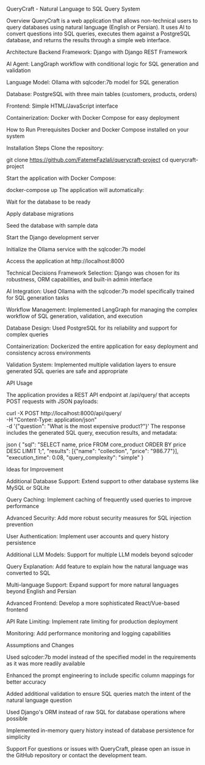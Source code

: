 QueryCraft - Natural Language to SQL Query System

Overview
QueryCraft is a web application that allows non-technical users to query databases using natural language (English or Persian). It uses AI to convert questions into SQL queries, executes them against a PostgreSQL database, and returns the results through a simple web interface.

Architecture
Backend Framework: Django with Django REST Framework

AI Agent: LangGraph workflow with conditional logic for SQL generation and validation

Language Model: Ollama with sqlcoder:7b model for SQL generation

Database: PostgreSQL with three main tables (customers, products, orders)

Frontend: Simple HTML/JavaScript interface

Containerization: Docker with Docker Compose for easy deployment

How to Run
Prerequisites
Docker and Docker Compose installed on your system

Installation Steps
Clone the repository:

git clone <https://github.com/FatemeFazlali/querycraft-project>
cd querycraft-project

Start the application with Docker Compose:

docker-compose up
The application will automatically:

Wait for the database to be ready

Apply database migrations

Seed the database with sample data

Start the Django development server

Initialize the Ollama service with the sqlcoder:7b model

Access the application at http://localhost:8000


Technical Decisions
Framework Selection: Django was chosen for its robustness, ORM capabilities, and built-in admin interface

AI Integration: Used Ollama with the sqlcoder:7b model specifically trained for SQL generation tasks

Workflow Management: Implemented LangGraph for managing the complex workflow of SQL generation, validation, and execution

Database Design: Used PostgreSQL for its reliability and support for complex queries

Containerization: Dockerized the entire application for easy deployment and consistency across environments

Validation System: Implemented multiple validation layers to ensure generated SQL queries are safe and appropriate

API Usage

The application provides a REST API endpoint at /api/query/ that accepts POST requests with JSON payloads:

curl -X POST http://localhost:8000/api/query/ \
  -H "Content-Type: application/json" \
  -d '{"question": "What is the most expensive product?"}'
The response includes the generated SQL query, execution results, and metadata:

json
{
  "sql": "SELECT name, price FROM core_product ORDER BY price DESC LIMIT 1;",
  "results": [{"name": "collection", "price": "986.77"}],
  "execution_time": 0.08,
  "query_complexity": "simple"
}

Ideas for Improvement

Additional Database Support: Extend support to other database systems like MySQL or SQLite

Query Caching: Implement caching of frequently used queries to improve performance

Advanced Security: Add more robust security measures for SQL injection prevention

User Authentication: Implement user accounts and query history persistence

Additional LLM Models: Support for multiple LLM models beyond sqlcoder

Query Explanation: Add feature to explain how the natural language was converted to SQL

Multi-language Support: Expand support for more natural languages beyond English and Persian

Advanced Frontend: Develop a more sophisticated React/Vue-based frontend

API Rate Limiting: Implement rate limiting for production deployment

Monitoring: Add performance monitoring and logging capabilities


Assumptions and Changes

Used sqlcoder:7b model instead of the specified model in the requirements as it was more readily available

Enhanced the prompt engineering to include specific column mappings for better accuracy

Added additional validation to ensure SQL queries match the intent of the natural language question

Used Django's ORM instead of raw SQL for database operations where possible

Implemented in-memory query history instead of database persistence for simplicity


Support
For questions or issues with QueryCraft, please open an issue in the GitHub repository or contact the development team.
